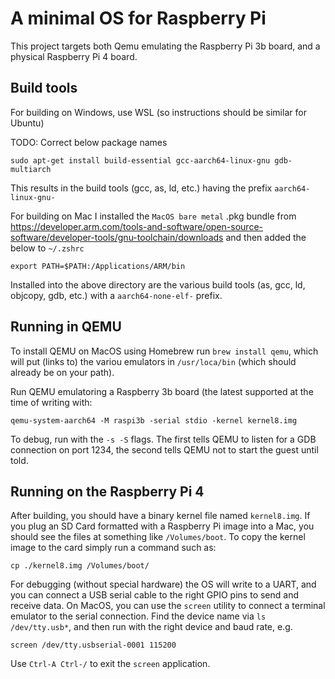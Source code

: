 # A minimal OS for Raspberry Pi

This project targets both Qemu emulating the Raspberry Pi 3b board, and a
physical Raspberry Pi 4 board.

## Build tools
For building on Windows, use WSL (so instructions should be similar for Ubuntu)

TODO: Correct below package names

    sudo apt-get install build-essential gcc-aarch64-linux-gnu gdb-multiarch

This results in the build tools (gcc, as, ld, etc.) having the prefix `aarch64-linux-gnu-`

For building on Mac I installed the `MacOS bare metal` .pkg bundle from
https://developer.arm.com/tools-and-software/open-source-software/developer-tools/gnu-toolchain/downloads
and then added the below to `~/.zshrc`

    export PATH=$PATH:/Applications/ARM/bin

Installed into the above directory are the various build tools (as, gcc, ld,
objcopy, gdb, etc.) with a `aarch64-none-elf-` prefix.

## Running in QEMU

To install QEMU on MacOS using Homebrew run `brew install qemu`, which will put
(links to) the variou emulators in `/usr/loca/bin` (which should already be on
your path).

Run QEMU emulatoring a Raspberry 3b board (the latest supported at the time of
writing with:

    qemu-system-aarch64 -M raspi3b -serial stdio -kernel kernel8.img

To debug, run with the `-s -S` flags. The first tells QEMU to listen for a GDB
connection on port 1234, the second tells QEMU not to start the guest until told.

## Running on the Raspberry Pi 4

After building, you should have a binary kernel file named `kernel8.img`. If you
plug an SD Card formatted with a Raspberry Pi image into a Mac, you should see
the files at something like `/Volumes/boot`. To copy the kernel image to the
card simply run a command such as:

    cp ./kernel8.img /Volumes/boot/

For debugging (without special hardware) the OS will write to a UART, and you
can connect a USB serial cable to the right GPIO pins to send and receive data.
On MacOS, you can use the `screen` utility to connect a terminal emulator to the
serial connection. Find the device name via `ls /dev/tty.usb*`, and then run with
the right device and baud rate, e.g.

    screen /dev/tty.usbserial-0001 115200

Use `Ctrl-A Ctrl-/` to exit the `screen` application.

